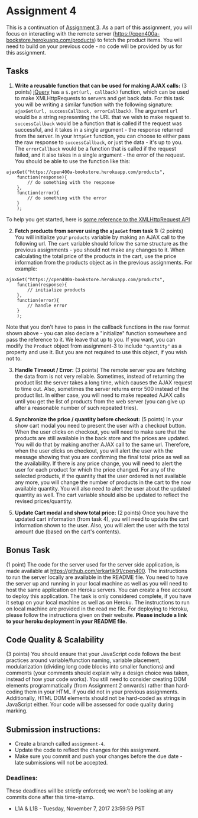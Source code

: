 # Assignment 4

This is a continuation of [Assignment 3](https://github.com/jungkumseok/cpen400a-fall2017-assignment3). As a part of this assignment, you will focus on interacting with the remote server (https://cpen400a-bookstore.herokuapp.com/products)
to fetch the product items. You will need to build on your previous code - no code will be provided by us for this assignment. 


## Tasks

1. **Write a reusable function that can be used for making AJAX calls:** (3 points) [jQuery](http://jquery.com) has a `$.get(url, callback)` function, which can be used to make XMLHttpRequests to servers and get back data. For this task you will be writing a similar function with the following signature: `ajaxGet(url, successCallback, errorCallback)`. The argument `url` would be a string representing the URL that we wish to make request to. `successCallback` would be a function that is called if the request was successful, and it takes in a single argument - the response returned from the server. In your `httpGet` function, you can choose to either pass the raw response to `successCallback`, or just the data - it's up to you. The `errorCallback` would be a function that is called if the request failed, and it also takes in a single argument - the error of the request. You should be able to use the function like this:
```
ajaxGet("https://cpen400a-bookstore.herokuapp.com/products",
	function(response){
		// do something with the response
	},
	function(error){
		// do something with the error
	}
	);
```
To help you get started, here is [some reference to the XMLHttpRequest API](https://www.w3schools.com/xml/xml_http.asp)

2. **Fetch products from server using the `ajaxGet` from task 1:** (2 points) You will initialize your `products` variable by making an AJAX call to the following url. The `cart` variable should follow the same structure as the previous assignments - you should not make any changes to it. When calculating the total price of the products in the cart, use the price information from the products object as in the previous assignments.
For example:
```
ajaxGet("https://cpen400a-bookstore.herokuapp.com/products",
	function(response){
		// initialize products
	},
	function(error){
		// handle error
	}
	);
```
Note that you don't have to pass in the callback functions in the raw format shown above - you can also declare a "initialize" function somewhere and pass the reference to it. We leave that up to you.
If you want, you can modify the `Product` object from assignment-3 to include `"quantity"` as a property and use it. But you are not required to use this object, if you wish not to. 

3. **Handle Timeout / Error:** (3 points)  The remote server you are fetching the data from is not very reliable. Sometimes, instead of returning the product list the server takes a long time, which causes the AJAX request to time out. Also, sometimes the server returns error 500 instead of the product list. In either case, you will need to make repeated AJAX calls until you get the list of products from the web server (you can give up after a reasonable number of such repeated tries).

4. **Synchronize the price / quantity before checkout:** (5 points) In your show cart modal you need to present the user with a checkout button. When the user clicks on checkout, you will need to make sure that the products are still available in the back store and the prices are updated. You will do that by making another AJAX call to the same url. Therefore, when the user clicks on checkout, you will alert the user with the message showing that you are confirming the final total price as well as the availability. If there is any price change, you will need to alert the user for each product for which the price changed. For any of the selected products, if the quantity that the user ordered is not available any more, you will change the number of products in the cart to the now available quantity. You will also need to alert the user about the updated quantity as well. The cart variable should also be updated to reflect the revised prices/quantity.

5. **Update Cart modal and show total price:** (2 points) Once you have the updated cart information (from task 4), you will need to update the cart information shown to the user. Also, you will alert the user with the total amount due (based on the cart's contents).


## Bonus Task
(1 point) The code for the server used for the server side application, is made available at https://github.com/erkartik91/cpen400. The instructions to run the server locally are available in the README file.
You need to have the server up and running in your local machine as well as you will need to host the same application on Heroku servers. You can create a free account to deploy this application. The task is only considered complete, if you have it setup on your local machine as well as on Heroku. The instructions to run on local machine are provided in the read me file. For deploying to Heroku, please follow the instructions given on their website. **Please include a link to your heroku deployment in your README file.**


## Code Quality & Scalability

(3 points) You should ensure that your JavaScript code follows the best practices around variable/function naming, variable placement, modularization (dividing long code blocks into smaller functions) and comments (your comments should explain why a design choice was taken, instead of how your code works). You still need to consider creating DOM elements programmatically (from Assignment 2 onwards) rather than hard-coding them in your HTML if you did not in your previous assignments. Additionally, HTML DOM elements should not be hard-coded as strings in JavaScript either. Your code will be assessed for code quality during marking.


## Submission instructions:

* Create a branch called `assignment-4`.
* Update the code to reflect the changes for this assignment.
* Make sure you commit and push your changes before the due date - late submissions will not be accepted.

### Deadlines:

These deadlines will be strictly enforced; we won't be looking at any commits done after this time-stamp.

* L1A & L1B - Tuesday, November 7, 2017 23:59:59 PST